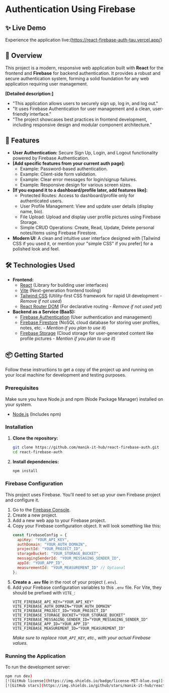 # Authentication Using Firebase



## ✨ Live Demo

Experience the application live:(https://react-firebase-auth-tau.vercel.app/)

## 🚀 Overview

This project is a modern, responsive web application built with **React** for the frontend and **Firebase** for backend authentication. It provides a robust and secure authentication system, forming a solid foundation for any web application requiring user management.

**[Detailed description:]**
* "This application allows users to securely sign up, log in, and log out."
* "It uses Firebase Authentication for user management and a clean, user-friendly interface."
* "The project showcases best practices in frontend development, including responsive design and modular component architecture."

## 🌟 Features

* **User Authentication:** Secure Sign Up, Login, and Logout functionality powered by Firebase Authentication.
* **[Add specific features from your current auth page]:**
    * Example: Password-based authentication.
    * Example: Client-side form validation.
    * Example: Clear error messages for login/signup failures.
    * Example: Responsive design for various screen sizes.
* **[If you expand it to a dashboard/profile later, add features like]:**
    * Protected Routes: Access to dashboard/profile only for authenticated users.
    * User Profile Management: View and update user details (display name, bio).
    * File Upload: Upload and display user profile pictures using Firebase Storage.
    * Simple CRUD Operations: Create, Read, Update, Delete personal notes/items using Firebase Firestore.
* **Modern UI:** A clean and intuitive user interface designed with [Tailwind CSS if you used it, or mention your "simple CSS" if you prefer] for a polished look and feel.

## 🛠️ Technologies Used

* **Frontend:**
    * [React](https://react.dev/) (Library for building user interfaces)
    * [Vite](https://vitejs.dev/) (Next-generation frontend tooling)
    * [Tailwind CSS](https://tailwindcss.com/) (Utility-first CSS framework for rapid UI development - *Remove if not used*)
    * [React Router DOM](https://reactrouter.com/en/main) (For declarative routing - *Remove if not used yet*)
* **Backend as a Service (BaaS):**
    * [Firebase Authentication](https://firebase.google.com/docs/auth) (User authentication and management)
    * [Firebase Firestore](https://firebase.google.com/docs/firestore) (NoSQL cloud database for storing user profiles, notes, etc. - *Mention if you plan to use it*)
    * [Firebase Storage](https://firebase.google.com/docs/storage) (Cloud storage for user-generated content like profile pictures - *Mention if you plan to use it*)

## 📦 Getting Started

Follow these instructions to get a copy of the project up and running on your local machine for development and testing purposes.

### Prerequisites

Make sure you have Node.js and npm (Node Package Manager) installed on your system.

* [Node.js](https://nodejs.org/en/download/) (Includes npm)

### Installation

1.  **Clone the repository:**
    ```bash
    git clone https://github.com/manik-it-hub/react-firebase-auth.git
    cd react-firebase-auth
    ```

2.  **Install dependencies:**
    ```bash
    npm install
    ```

### Firebase Configuration

This project uses Firebase. You'll need to set up your own Firebase project and configure it.

1.  Go to the [Firebase Console](https://console.firebase.google.com/).
2.  Create a new project.
3.  Add a new web app to your Firebase project.
4.  Copy your Firebase configuration object. It will look something like this:
    ```javascript
    const firebaseConfig = {
      apiKey: "YOUR_API_KEY",
      authDomain: "YOUR_AUTH_DOMAIN",
      projectId: "YOUR_PROJECT_ID",
      storageBucket: "YOUR_STORAGE_BUCKET",
      messagingSenderId: "YOUR_MESSAGING_SENDER_ID",
      appId: "YOUR_APP_ID",
      measurementId: "YOUR_MEASUREMENT_ID" // Optional
    };
    ```
5.  **Create a `.env` file** in the root of your project (`.env`).
6.  Add your Firebase configuration variables to this `.env` file. For Vite, they should be prefixed with `VITE_`:
    ```
    VITE_FIREBASE_API_KEY="YOUR_API_KEY"
    VITE_FIREBASE_AUTH_DOMAIN="YOUR_AUTH_DOMAIN"
    VITE_FIREBASE_PROJECT_ID="YOUR_PROJECT_ID"
    VITE_FIREBASE_STORAGE_BUCKET="YOUR_STORAGE_BUCKET"
    VITE_FIREBASE_MESSAGING_SENDER_ID="YOUR_MESSAGING_SENDER_ID"
    VITE_FIREBASE_APP_ID="YOUR_APP_ID"
    VITE_FIREBASE_MEASUREMENT_ID="YOUR_MEASUREMENT_ID"
    ```
    *Make sure to replace `YOUR_API_KEY`, etc., with your actual Firebase values.*

### Running the Application

To run the development server:

```bash
npm run dev)
[![GitHub license](https://img.shields.io/badge/license-MIT-blue.svg)](https://github.com/manik-it-hub/react-firebase-auth.git-auth/blob/main/LICENSE)
[![GitHub stars](https://img.shields.io/github/stars/manik-it-hub/react-firebase-auth.svg?style=social)](https://github.com/manik-it-hub/react-firebase-auth/stargazers)

